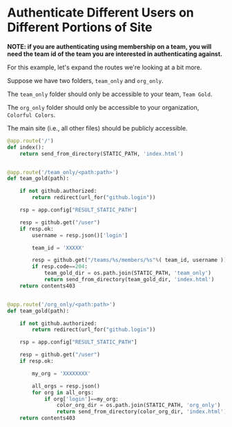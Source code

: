 # Authenticate Different Users on Different Portions of Site

**NOTE: if you are authenticating using membership on a team, you will need the 
team id of the team you are interested in authenticating against.**

For this example, let's expand the routes we're looking at 
a bit more.

Suppose we have two folders, `team_only` and `org_only`.

The `team_only` folder should only be accessible to your team, `Team Gold`.

The `org_only` folder should only be accessible to your organization, `Colorful Colors`.

The main site (i.e., all other files) should be publicly accessible.

```python
@app.route('/')
def index():
    return send_from_directory(STATIC_PATH, 'index.html')


@app.route('/team_only/<path:path>')
def team_gold(path):

    if not github.authorized:
        return redirect(url_for("github.login"))

    rsp = app.config["RESULT_STATIC_PATH"]

    resp = github.get("/user")
    if resp.ok:
        username = resp.json()['login']

        team_id = 'XXXXX'

        resp = github.get("/teams/%s/members/%s"%( team_id, username ))
        if resp.code==204:
            team_gold_dir = os.path.join(STATIC_PATH, 'team_only')
            return send_from_directory(team_gold_dir, 'index.html')
    return contents403


@app.route('/org_only/<path:path>')
def team_gold(path):

    if not github.authorized:
        return redirect(url_for("github.login"))

    rsp = app.config["RESULT_STATIC_PATH"]

    resp = github.get("/user")
    if resp.ok:

        my_org = 'XXXXXXXX'

        all_orgs = resp.json()
        for org in all_orgs:
            if org['login']==my_org:
                color_org_dir = os.path.join(STATIC_PATH, 'org_only')
                return send_from_directory(color_org_dir, 'index.html')
    return contents403
```            

